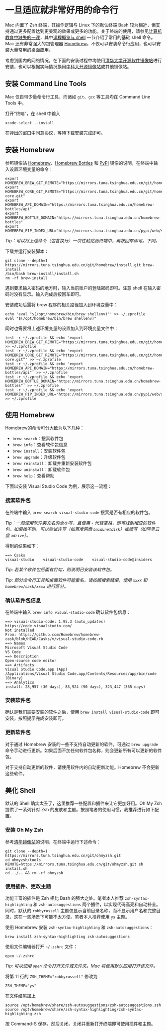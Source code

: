 # 一旦适应就非常好用的命令行

Mac 内置了 Zsh 终端，其操作逻辑与 Linux 下的默认终端 Bash 较为相近，但支持通过更多配置达到更美观的效果或更多的功能。关于终端的使用，请参见[计算机教育中缺失的一课](https://missing-semester-cn.github.io/)，其中[课程概览与 shell](https://missing-semester-cn.github.io/2020/course-shell/) 一节介绍了常用的基础 shell 命令。Mac 还有非常强大的包管理器 [Homebrew](https://brew.sh)，不仅可以安装命令行应用，也可以安装大量常用的桌面应用。

考虑到国内的网络情况，在下面的安装过程中均使用[清华大学开源软件镜像站](https://mirrors.tuna.tsinghua.edu.cn)进行安装，也可以根据实际情况换用[中科大开源镜像站](https://mirrors.ustc.edu.cn)或其他镜像站。


## 安装 Command Line Tools

Mac 仅自带少量命令行工具，而诸如 `git`、`gcc` 等工具均在 Command Line Tools 中。

打开“终端”，在 shell 中输入

```shell
xcode-select --install
```

在弹出的窗口中同意协议，等待下载安装完成即可。


## 安装 Homebrew

参照镜像站 [Homebrew](https://mirrors.tuna.tsinghua.edu.cn/help/homebrew/)、[Homebrew Bottles](https://mirrors.tuna.tsinghua.edu.cn/help/homebrew-bottles/) 和 [PyPI](https://mirrors.tuna.tsinghua.edu.cn/help/pypi/) 镜像的说明，在终端中输入设置环境变量的命令：

```shell
export HOMEBREW_BREW_GIT_REMOTE="https://mirrors.tuna.tsinghua.edu.cn/git/homebrew/brew.git"
export HOMEBREW_CORE_GIT_REMOTE="https://mirrors.tuna.tsinghua.edu.cn/git/homebrew/homebrew-core.git"
export HOMEBREW_API_DOMAIN="https://mirrors.tuna.tsinghua.edu.cn/homebrew-bottles/api"
export HOMEBREW_BOTTLE_DOMAIN="https://mirrors.tuna.tsinghua.edu.cn/homebrew-bottles"
export HOMEBREW_PIP_INDEX_URL="https://mirrors.tuna.tsinghua.edu.cn/pypi/web/simple"
```

*Tip：可以将上述命令（包含换行）一次性粘贴到终端中，再按回车即可。下同。*

下载并运行安装脚本：

```shell
git clone --depth=1 https://mirrors.tuna.tsinghua.edu.cn/git/homebrew/install.git brew-install
/bin/bash brew-install/install.sh
rm -rf brew-install
```

遇到要求输入密码的地方时，输入当前账户的登陆密码即可。注意 shell 在输入密码时没有显示。输入完成后按回车即可。

安装成功后需将 brew 程序的相关路径加入到环境变量中：

```shell
echo 'eval "$(/opt/homebrew/bin/brew shellenv)"' >> ~/.zprofile
eval "$(/opt/homebrew/bin/brew shellenv)"
```

同时也需要将上述环境变量的设置加入到环境变量文件中：

```shell
test -r ~/.zprofile && echo 'export HOMEBREW_BREW_GIT_REMOTE="https://mirrors.tuna.tsinghua.edu.cn/git/homebrew/brew.git"' >> ~/.zprofile
test -r ~/.zprofile && echo 'export HOMEBREW_CORE_GIT_REMOTE="https://mirrors.tuna.tsinghua.edu.cn/git/homebrew/homebrew-core.git"' >> ~/.zprofile
test -r ~/.zprofile && echo 'export HOMEBREW_API_DOMAIN="https://mirrors.tuna.tsinghua.edu.cn/homebrew-bottles/api"' >> ~/.zprofile
test -r ~/.zprofile && echo 'export HOMEBREW_BOTTLE_DOMAIN="https://mirrors.tuna.tsinghua.edu.cn/homebrew-bottles"' >> ~/.zprofile
test -r ~/.zprofile && echo 'export HOMEBREW_PIP_INDEX_URL="https://mirrors.tuna.tsinghua.edu.cn/pypi/web/simple"' >> ~/.zprofile
```


## 使用 Homebrew

Homebrew的命令可分大致为以下几种：

- `brew search`：搜索软件包
- `brew info`：查看软件包信息
- `brew install`：安装软件包
- `brew upgrade`：升级软件包
- `brew reinstall`：卸载并重新安装软件包
- `brew uninstall`：卸载软件包
- `brew help`：查看帮助

下面以安装 Visual Studio Code 为例，展示这一流程：


### 搜索软件包

在终端中输入 `brew search visual-studio-code` 搜索是否有相应的软件包。

*Tip：一般使用软件英文名的全小写，且使用 `-` 代替空格，即可找到相应的软件包。如果找不到，可以尝试连写（如百度网盘 `baidunetdisk`）或缩写（如阿里云盘 `adrive`）。*

得到的结果如下：
```
==> Casks
visual-studio    visual-studio-code    visual-studio-code@insiders
```

*Tip: 若某个软件包后面有打勾，则说明已安装该软件包。*

*Tip: 部分命令行工具和桌面软件可能重名，请按照搜索结果，使用 `xxxx` 和 `homebrew/cask/xxxx` 进行区分。*


### 确认软件包信息

在终端中输入 `brew info visual-studio-code` 确认软件包信息：

```
==> visual-studio-code: 1.95.3 (auto_updates)
https://code.visualstudio.com/
Not installed
From: https://github.com/Homebrew/homebrew-cask/blob/HEAD/Casks/v/visual-studio-code.rb
==> Names
Microsoft Visual Studio Code
VS Code
==> Description
Open-source code editor
==> Artifacts
Visual Studio Code.app (App)
/Applications/Visual Studio Code.app/Contents/Resources/app/bin/code (Binary)
==> Analytics
install: 28,957 (30 days), 83,924 (90 days), 323,447 (365 days)
```

### 安装软件包

确认是我们需要安装的软件之后，使用 `brew install visual-studio-code` 即可安装，按照提示完成安装即可。


### 更新软件包

对于通过 Homebrew 安装的一些不支持自动更新的软件，可通过 `brew upgrade` 命令手动进行更新。如果后面不加任何软件包名称，则会更新所有可以更新的软件包。

对于支持自动更新的软件，请使用软件内的自动更新功能。Homebrew 不会更新这些软件。


## 美化 Shell

默认的 Shell 确实太丑了，这里推荐一些配置和插件来让它更加好用。Oh My Zsh 提供了一系列针对 Zsh 的皮肤和主题。按照笔者的使用习惯，我推荐进行如下配置。

### 安装 Oh My Zsh

参考[清华镜像站](https://mirrors.tuna.tsinghua.edu.cn/help/ohmyzsh.git/)的说明，在终端中运行下述命令：

```shell
git clone --depth=1 https://mirrors.tuna.tsinghua.edu.cn/git/ohmyzsh.git
cd ohmyzsh/tools
REMOTE=https://mirrors.tuna.tsinghua.edu.cn/git/ohmyzsh.git sh install.sh
cd ../.. && rm -rf ohmyzsh
```


### 使用插件、更改主题

功能丰富的插件是 Zsh 相比 Bash 的强大之处。笔者本人推荐 `zsh-syntax-highlighting` 和 `zsh-autosuggestions` 两个插件，以实现代码高亮和自动补全。同时，默认的 `robbyrussell` 主题仅显示当前目录名称，而不显示用户名和完整目录，这在一些场景下可能不太方便。笔者本人推荐使用 `ys` 主题。

使用 Homebrew 安装 `zsh-syntax-highlighting` 和 `zsh-autosuggestions`：

```shell
brew install zsh-syntax-highlighting zsh-autosuggestions
```

使用文件编辑器打开 `~/.zshrc` 文件：

```shell
open ~/.zshrc
```

*Tip: 可以使用 `open` 命令打开文件或文件夹。Mac 将使用默认应用打开该文件。*

将第 11 行的 `ZSH_THEME="robbyrussell"` 修改为

```
ZSH_THEME="ys"
```

在文件结尾加上
```
source /opt/homebrew/share/zsh-autosuggestions/zsh-autosuggestions.zsh
source /opt/homebrew/share/zsh-syntax-highlighting/zsh-syntax-highlighting.zsh
```

按 Command-S 保存，然后关闭。关闭并重新打开终端即可使用插件和主题。
